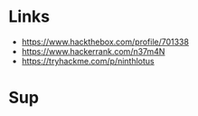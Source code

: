 # Links
- https://www.hackthebox.com/profile/701338
- https://www.hackerrank.com/n37m4N
- https://tryhackme.com/p/ninthlotus

# Sup
